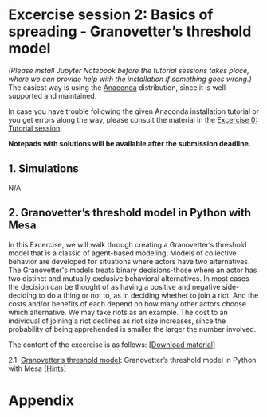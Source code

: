 # **Excercise session 2: Basics of spreading - Granovetter’s threshold model**

*(Please install Jupyter Notebook before the tutorial sessions takes place, where we can provide help with the installation if something goes wrong.)* The easiest way is using the [Anaconda](https://jupyter-notebook-beginner-guide.readthedocs.io/en/latest/install.html) distribution, since it is well supported and maintained.

In case you have trouble following the given Anaconda installation tutorial or you get errors along the way, please consult the material in the [Excercise 0: Tutorial session](https://github.com/dgarcia-eu/ComputationalModellingSocialSystems/blob/main/Exercise_00_Tut/Exercise_Tutorial.md).

**Notepads with solutions will be available after the submission deadline.**

## 1. Simulations

N/A

## 2. Granovetter’s threshold model in Python with Mesa

In this Excercise, we will walk through creating a Granovetter’s threshold model that is a classic of agent-based modeling, Models of collective behavior are developed for situations where actors have two alternatives. The Granovetter's models treats binary decisions-those where an actor has two distinct and mutually exclusive behavioral alternatives. In most cases the decision can be thought of as having a positive and negative side- deciding to do a thing or not to, as in deciding whether to join a riot. And the costs and/or benefits of each depend on how many other actors choose which alternative. We may take riots as an example. The cost to an individual of joining a riot declines as riot size increases, since the probability of being apprehended is smaller the larger the number involved.

The content of the excercise is as follows: [[Download material]](https://minhaskamal.github.io/DownGit/#/home?url=https://github.com/dgarcia-eu/ComputationalModellingSocialSystems/tree/main/Exercise_02_Granovetter)

2.1. [Granovetter’s threshold model](https://github.com/dgarcia-eu/ComputationalModellingSocialSystems/blob/main/Exercise_02_Granovetter/granovetter-example-handout.ipynb): Granovetter’s threshold model in Python with Mesa [[Hints]](https://github.com/dgarcia-eu/ComputationalModellingSocialSystems/blob/main/Exercise_02_Granovetter/granovetter-example-hints.ipynb)

# Appendix
